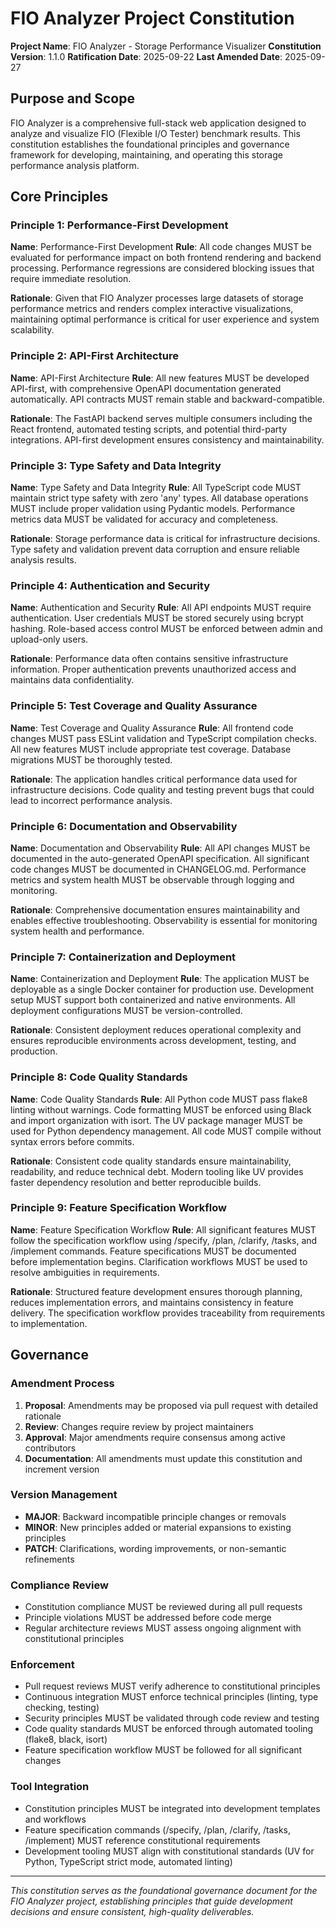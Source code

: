 # FIO Analyzer Project Constitution

<!--
Sync Impact Report:
- Version: 1.1.0 (minor amendment - added new principles for code quality and feature development)
- Modified principles: None renamed
- Added sections: Principle 8 (Code Quality Standards), Principle 9 (Feature Specification Workflow)
- Removed sections: None
- Templates requiring updates: ✅ plan-template.md references updated
- Follow-up TODOs: None
-->

**Project Name**: FIO Analyzer - Storage Performance Visualizer
**Constitution Version**: 1.1.0
**Ratification Date**: 2025-09-22
**Last Amended Date**: 2025-09-27

## Purpose and Scope

FIO Analyzer is a comprehensive full-stack web application designed to analyze and visualize FIO (Flexible I/O Tester) benchmark results. This constitution establishes the foundational principles and governance framework for developing, maintaining, and operating this storage performance analysis platform.

## Core Principles

### Principle 1: Performance-First Development
**Name**: Performance-First Development
**Rule**: All code changes MUST be evaluated for performance impact on both frontend rendering and backend processing. Performance regressions are considered blocking issues that require immediate resolution.

**Rationale**: Given that FIO Analyzer processes large datasets of storage performance metrics and renders complex interactive visualizations, maintaining optimal performance is critical for user experience and system scalability.

### Principle 2: API-First Architecture
**Name**: API-First Architecture
**Rule**: All new features MUST be developed API-first, with comprehensive OpenAPI documentation generated automatically. API contracts MUST remain stable and backward-compatible.

**Rationale**: The FastAPI backend serves multiple consumers including the React frontend, automated testing scripts, and potential third-party integrations. API-first development ensures consistency and maintainability.

### Principle 3: Type Safety and Data Integrity
**Name**: Type Safety and Data Integrity
**Rule**: All TypeScript code MUST maintain strict type safety with zero 'any' types. All database operations MUST include proper validation using Pydantic models. Performance metrics data MUST be validated for accuracy and completeness.

**Rationale**: Storage performance data is critical for infrastructure decisions. Type safety and validation prevent data corruption and ensure reliable analysis results.

### Principle 4: Authentication and Security
**Name**: Authentication and Security
**Rule**: All API endpoints MUST require authentication. User credentials MUST be stored securely using bcrypt hashing. Role-based access control MUST be enforced between admin and upload-only users.

**Rationale**: Performance data often contains sensitive infrastructure information. Proper authentication prevents unauthorized access and maintains data confidentiality.

### Principle 5: Test Coverage and Quality Assurance
**Name**: Test Coverage and Quality Assurance
**Rule**: All frontend code changes MUST pass ESLint validation and TypeScript compilation checks. All new features MUST include appropriate test coverage. Database migrations MUST be thoroughly tested.

**Rationale**: The application handles critical performance data used for infrastructure decisions. Code quality and testing prevent bugs that could lead to incorrect performance analysis.

### Principle 6: Documentation and Observability
**Name**: Documentation and Observability
**Rule**: All API changes MUST be documented in the auto-generated OpenAPI specification. All significant code changes MUST be documented in CHANGELOG.md. Performance metrics and system health MUST be observable through logging and monitoring.

**Rationale**: Comprehensive documentation ensures maintainability and enables effective troubleshooting. Observability is essential for monitoring system health and performance.

### Principle 7: Containerization and Deployment
**Name**: Containerization and Deployment
**Rule**: The application MUST be deployable as a single Docker container for production use. Development setup MUST support both containerized and native environments. All deployment configurations MUST be version-controlled.

**Rationale**: Consistent deployment reduces operational complexity and ensures reproducible environments across development, testing, and production.

### Principle 8: Code Quality Standards
**Name**: Code Quality Standards
**Rule**: All Python code MUST pass flake8 linting without warnings. Code formatting MUST be enforced using Black and import organization with isort. The UV package manager MUST be used for Python dependency management. All code MUST compile without syntax errors before commits.

**Rationale**: Consistent code quality standards ensure maintainability, readability, and reduce technical debt. Modern tooling like UV provides faster dependency resolution and better reproducible builds.

### Principle 9: Feature Specification Workflow
**Name**: Feature Specification Workflow
**Rule**: All significant features MUST follow the specification workflow using /specify, /plan, /clarify, /tasks, and /implement commands. Feature specifications MUST be documented before implementation begins. Clarification workflows MUST be used to resolve ambiguities in requirements.

**Rationale**: Structured feature development ensures thorough planning, reduces implementation errors, and maintains consistency in feature delivery. The specification workflow provides traceability from requirements to implementation.

## Governance

### Amendment Process
1. **Proposal**: Amendments may be proposed via pull request with detailed rationale
2. **Review**: Changes require review by project maintainers
3. **Approval**: Major amendments require consensus among active contributors
4. **Documentation**: All amendments must update this constitution and increment version

### Version Management
- **MAJOR**: Backward incompatible principle changes or removals
- **MINOR**: New principles added or material expansions to existing principles
- **PATCH**: Clarifications, wording improvements, or non-semantic refinements

### Compliance Review
- Constitution compliance MUST be reviewed during all pull requests
- Principle violations MUST be addressed before code merge
- Regular architecture reviews MUST assess ongoing alignment with constitutional principles

### Enforcement
- Pull request reviews MUST verify adherence to constitutional principles
- Continuous integration MUST enforce technical principles (linting, type checking, testing)
- Security principles MUST be validated through code review and testing
- Code quality standards MUST be enforced through automated tooling (flake8, black, isort)
- Feature specification workflow MUST be followed for all significant changes

### Tool Integration
- Constitution principles MUST be integrated into development templates and workflows
- Feature specification commands (/specify, /plan, /clarify, /tasks, /implement) MUST reference constitutional requirements
- Development tooling MUST align with constitutional standards (UV for Python, TypeScript strict mode, automated linting)

---

*This constitution serves as the foundational governance document for the FIO Analyzer project, establishing principles that guide development decisions and ensure consistent, high-quality deliverables.*